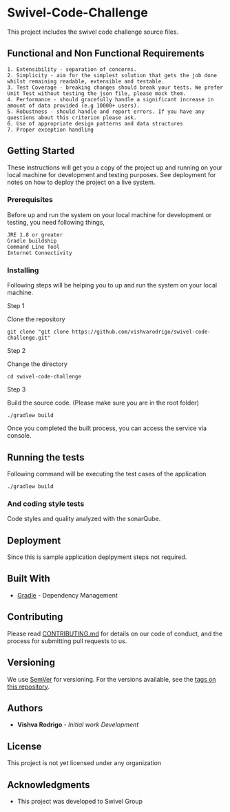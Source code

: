 # Swivel-Code-Challenge

This project includes the swivel code challenge source files.

## Functional and Non Functional Requirements

```
1. Extensibility - separation of concerns.
2. Simplicity - aim for the simplest solution that gets the job done
whilst remaining readable, extensible and testable.
3. Test Coverage - breaking changes should break your tests. We prefer
Unit Test without testing the json file, please mock them.
4. Performance - should gracefully handle a significant increase in
amount of data provided (e.g 10000+ users).
5. Robustness - should handle and report errors. If you have any
questions about this criterion please ask.
6. Use of appropriate design patterns and data structures
7. Proper exception handling
```

## Getting Started

These instructions will get you a copy of the project up and running on your local machine for development and testing purposes. See deployment for notes on how to deploy the project on a live system.

### Prerequisites

Before up and run the system on your local machine for development or testing, you need following things,

```
JRE 1.8 or greater
Gradle buildship
Command Line Tool
Internet Connectivity
```

### Installing

Following steps will be helping you to up and run the system on your local machine.

Step 1

Clone the repository

```
git clone "git clone https://github.com/vishvarodrigo/swivel-code-challenge.git"
```

Step 2

Change the directory

```
cd swivel-code-challenge
```

Step 3

Build the source code. (Please make sure you are in the root folder)

```
./gradlew build
```

Once you completed the built process, you can access the service via console.

## Running the tests

Following command will be executing the test cases of the application

```
./gradlew build
```

### And coding style tests

Code styles and quality analyzed with the sonarQube.

## Deployment

Since this is sample application deplpyment steps not required.

## Built With

* [Gradle](https://maven.apache.org/) - Dependency Management

## Contributing

Please read [CONTRIBUTING.md]() for details on our code of conduct, and the process for submitting pull requests to us.

## Versioning

We use [SemVer](http://semver.org/) for versioning. For the versions available, see the [tags on this repository](). 

## Authors

* **Vishva Rodrigo** - *Initial work* *Development*

## License

This project is not yet licensed under any organization

## Acknowledgments

* This project was developed to Swivel Group

